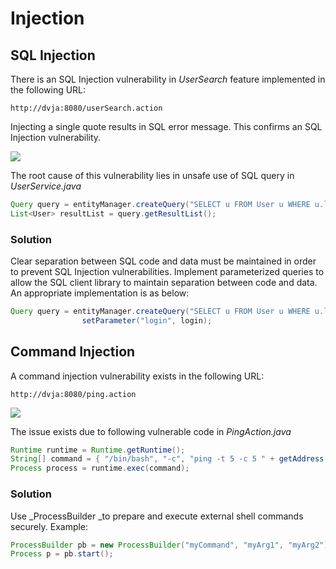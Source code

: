 # Injection

## SQL Injection

There is an SQL Injection vulnerability in _UserSearch_ feature implemented in the following URL:

```
http://dvja:8080/userSearch.action
```

Injecting a single quote results in SQL error message. This confirms an SQL Injection vulnerability.

![](/assets/sqli.png)

The root cause of this vulnerability lies in unsafe use of SQL query in _UserService.java_

```java
Query query = entityManager.createQuery("SELECT u FROM User u WHERE u.login = '" + login + "'");
List<User> resultList = query.getResultList();
```

### Solution

Clear separation between SQL code and data must be maintained in order to prevent SQL Injection vulnerabilities. Implement parameterized queries to allow the SQL client library to maintain separation between code and data. An appropriate implementation is as below:

```java
Query query = entityManager.createQuery("SELECT u FROM User u WHERE u.login = :login").
                setParameter("login", login);
```

## Command Injection

A command injection vulnerability exists in the following URL:

```
http://dvja:8080/ping.action
```

![](/assets/cmdi.png)

The issue exists due to following vulnerable code in _PingAction.java_

```java
Runtime runtime = Runtime.getRuntime();
String[] command = { "/bin/bash", "-c", "ping -t 5 -c 5 " + getAddress() };
Process process = runtime.exec(command);
```

### Solution

Use _ProcessBuilder _to prepare and execute external shell commands securely. Example:

```java
ProcessBuilder pb = new ProcessBuilder("myCommand", "myArg1", "myArg2");
Process p = pb.start();
```



